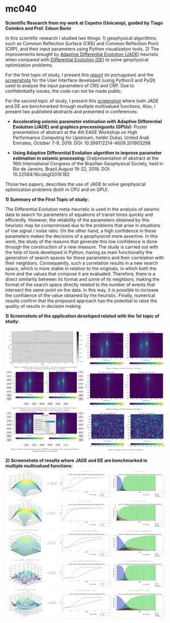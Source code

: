 # mc040
**Scientific Research from my work at Cepetro (Unicamp), guided by Tiago Coimbra and Prof. Edson Borin**

In this scientific research I studied two things: 1) geophysical algorithms, such as Common Reflection Surface (CRS) and Common Reflection Point (CRP), and their input parameters using Python visualization tools. 2) The improvements brought by [Adaptive Differential Evolution (JADE)](https://ieeexplore.ieee.org/document/5208221) heuristic when compared with [Differential Evolution (DE)](https://en.wikipedia.org/wiki/Differential_evolution#:~:text=In%20evolutionary%20computation%2C%20differential%20evolution,a%20given%20measure%20of%20quality.) to solve geophysical optimization problems.

For the first topic of study, I present this [report](final-report-mc040.pdf) (in portuguese) and the [screenshots](screenshots.png) for the User Interface developed (using Python3 and PyQt) used to analyse the input parameters of CRS and CRP. Due to confidentiality issues, the code can not be made public.

For the second topic of study, I present this [screenshot](screenshots_pt2.png) where both JADE and DE are benchmarked through multiple multivalued functions. Also, I present two published abstracts and presented in conferences:

* **Accelerating seismic parameter estimation with Adaptive Differential Evolution (JADE) and graphics processingunits (GPUs):** Poster presentation of abstract at the 4th EAGE Workshop on High Performance Computing for Upstream, heldin Dubai, United Arab Emirates, October 7-9, 2019. DOI: 10.3997/2214-4609.201903298

* **Using Adaptive Differential Evolution algorithm to improve parameter estimation in seismic processing:** Oralpresentation of abstract at the 16th International Congress of the Brazilian Geophysical Society, held in Rio de Janeiro, Brazil,August 19-22, 2019. DOI: 10.22564/16cisbgf2019.182

Those two papers, describes the use of JADE to solve geophysical optimization problems (both in CPU and on GPU).

**1) Summary of the First Topic of study:**

The Differential Evolution meta-heuristic is used in the analysis of seismic data to search for parameters of equations of transit times quickly and efficiently. However, the reliability of the parameters obtained by this heuristic may be compromised due to the problems that arise in situations of low signal / noise ratio. On the other hand, a high confidence in these parameters makes the decisions of a geophysicist more assertive. In this work, the study of the reasons that generate this low confidence is done through the construction of a new measure. The study is carried out with the help of tools developed in Python, having as main functionality the generation of search spaces for these parameters and their correlation with their neighbors. Consequently, such a correlation results in a
new search space, which is more stable in relation to the originals, in which both the form and the values that compose it are evaluated. Therefore, there is a direct similarity between its format and some of its neighbors, making the format of the search space directly related to the number of events that intersect the same point on the data. In this way, it is possible to increase the confidence of the value obtained by the heuristic. Finally, numerical results confirm that the proposed approach has the potential to raise the quality of results in decision making.

**1) Screenshots of the application developed related with the 1st topic of study:**

<img src="screenshots_pt1.png">

**2) Screenshots of results where JADE and DE are benchmarked in multiple multivalued functions:**
<img src="screenshots_pt2.png">
